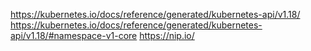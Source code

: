https://kubernetes.io/docs/reference/generated/kubernetes-api/v1.18/
https://kubernetes.io/docs/reference/generated/kubernetes-api/v1.18/#namespace-v1-core
https://nip.io/

